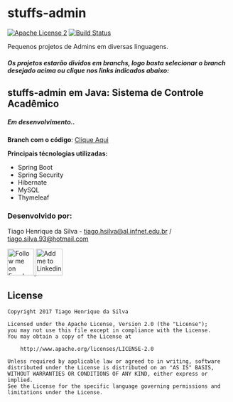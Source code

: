 # stuffs-admin

[![Apache License 2](https://img.shields.io/badge/license-ASF2-blue.svg)](https://www.apache.org/licenses/LICENSE-2.0.txt)
[![Build Status](https://travis-ci.org/tiagohs/stuffs-admin.svg?branch=admin-java)](https://travis-ci.org/tiagohs/stuffs-admin)

Pequenos projetos de Admins em diversas linguagens.

##### Os projetos estarão dividos em branchs, logo basta selecionar o branch desejado acima ou clique nos links indicados abaixo:

## stuffs-admin em Java: Sistema de Controle Acadêmico
##### <i>Em desenvolvimento..</i>

<b>Branch com o código</b>: <a href="https://github.com/tiagohs/stuffs-admin/tree/admin-java">Clique Aqui</a>

<b>Principais técnologias utilizadas:</b>

<ul>
  <li>Spring Boot</li>
  <li>Spring Security</li>
  <li>Hibernate</li>
  <li>MySQL</li>
  <li>Thymeleaf</li>
</ul>

### Desenvolvido por:

Tiago Henrique da Silva - tiago.hsilva@al.infnet.edu.br / tiago.silva.93@hotmail.com

<p><a href="https://www.facebook.com/tiago.henrique.16">
  <img alt="Follow me on Facebook" src="https://image.freepik.com/free-icon/facebook-symbol_318-37686.png" data-canonical-src="https://image.freepik.com/free-icon/facebook-symbol_318-37686.png" style="max-width:100%;" height="60" width="60">
</a>
<a href="https://br.linkedin.com/in/tiago-henrique-395868b7">
  <img alt="Add me to Linkedin" src="http://image.flaticon.com/icons/svg/34/34405.svg" data-canonical-src="http://image.flaticon.com/icons/svg/34/34405.svg" style="max-width:100%;" height="60" width="60">
</a></p>

## License

    Copyright 2017 Tiago Henrique da Silva

    Licensed under the Apache License, Version 2.0 (the "License");
    you may not use this file except in compliance with the License.
    You may obtain a copy of the License at

        http://www.apache.org/licenses/LICENSE-2.0

    Unless required by applicable law or agreed to in writing, software
    distributed under the License is distributed on an "AS IS" BASIS,
    WITHOUT WARRANTIES OR CONDITIONS OF ANY KIND, either express or implied.
    See the License for the specific language governing permissions and
    limitations under the License.
